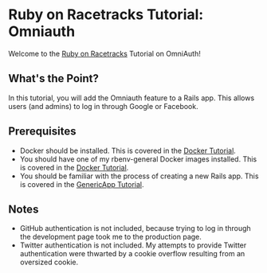 # Ruby on Racetracks Tutorial: Omniauth

Welcome to the [Ruby on Racetracks](http://www.rubyonracetracks.com/) Tutorial on OmniAuth!

## What's the Point?
In this tutorial, you will add the Omniauth feature to a Rails app.  This allows users (and admins) to log in through Google or Facebook.

## Prerequisites
* Docker should be installed.  This is covered in the [Docker Tutorial](https://github.com/jhsu802701/tutorial-docker-stretch).
* You should have one of my rbenv-general Docker images installed.  This is covered in the [Docker Tutorial](https://github.com/jhsu802701/tutorial-docker-stretch).
* You should be familiar with the process of creating a new Rails app.  This is covered in the [GenericApp Tutorial](https://gist.github.com/jhsu802701/ace85adf7c3f197391c4457dec863e89).

## Notes
* GitHub authentication is not included, because trying to log in through the development page took me to the production page.
* Twitter authentication is not included.  My attempts to provide Twitter authentication were thwarted by a cookie overflow resulting from an oversized cookie.
